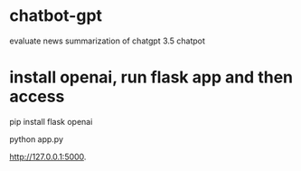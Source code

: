 # chatbot-gpt
evaluate news summarization of chatgpt 3.5 chatpot

# install openai, run flask app and then access
pip install flask openai

python app.py

http://127.0.0.1:5000.

